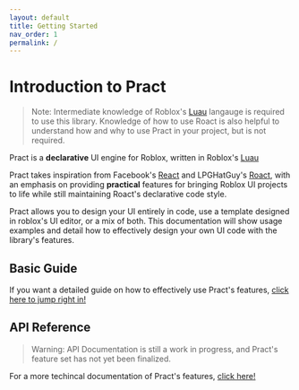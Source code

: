 ```yaml
---
layout: default
title: Getting Started
nav_order: 1
permalink: /
---
```


# Introduction to Pract

> Note: Intermediate knowledge of Roblox's [Luau](https://luau-lang.org/) langauge is required to use this library. Knowledge of how to use Roact is also helpful to understand how and why to use Pract in your project, but is not required.

Pract is a **declarative** UI engine for Roblox, written in Roblox's [Luau](https://luau-lang.org/)

Pract takes inspiration from Facebook's [React](https://reactjs.org/) and LPGHatGuy's [Roact](https://github.com/Roblox/roact), with an emphasis on providing **practical** features for bringing Roblox UI projects to life while still maintaining Roact's declarative code style.

Pract allows you to design your UI entirely in code, use a template designed in roblox's UI editor, or a mix of both. This documentation will show usage examples and detail how to effectively design your own UI code with the library's features.

## Basic Guide 

If you want a detailed guide on how to effectively use Pract's features, [click here to jump right in!](installation)

## API Reference

> Warning: API Documentation is still a work in progress, and Pract's feature set has not yet been finalized.

For a more techincal documentation of Pract's features, [click here!](api)